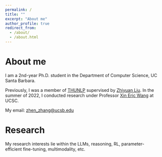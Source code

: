 ```yaml
---
permalink: /
title: ""
excerpt: "About me"
author_profile: true
redirect_from: 
  - /about/
  - /about.html
---
```


# About me

I am a 2nd-year Ph.D. student in the Department of Computer Science, UC Santa Barbara.

Previously, I was a member of [THUNLP](http://nlp.csai.tsinghua.edu.cn/) supervised by [Zhiyuan Liu](https://nlp.csai.tsinghua.edu.cn/~lzy/). In the summer of 2022, I conducted research under Professor [Xin Eric Wang](https://eric-xw.github.io/) at UCSC.


My email: zhen_zhang@ucsb.edu

# Research
My research interests lie within the LLMs, reasoning, RL, parameter-efficient fine-tuning, multimodality, etc. 

